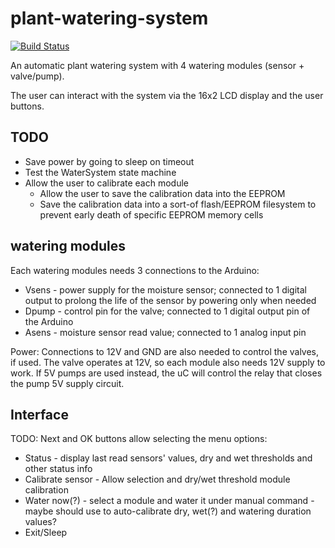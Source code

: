# plant-watering-system

[![Build Status](https://travis-ci.com/uCautomation/plant-watering-system.svg?branch=master)](https://travis-ci.com/uCautomation/plant-watering-system)

An automatic plant watering system with 4 watering modules (sensor + valve/pump).

The user can interact with the system via the 16x2 LCD display and the user buttons.

## TODO

- Save power by going to sleep on timeout
- Test the WaterSystem state machine
- Allow the user to calibrate each module
  - Allow the user to save the calibration data into the EEPROM
  - Save the calibration data into a sort-of flash/EEPROM filesystem to prevent early death of specific EEPROM memory cells

## watering modules

Each watering modules needs 3 connections to the Arduino:

- Vsens - power supply for the moisture sensor; connected to 1 digital output to prolong the life of the sensor by powering only when needed
- Dpump - control pin for the valve; connected to 1 digital output pin of the Arduino
- Asens - moisture sensor read value; connected to 1 analog input pin

Power:
Connections to 12V and GND are also needed to control the valves, if used. The valve operates at 12V, so each module also needs 12V supply to work.
If 5V pumps are used instead, the uC will control the relay that closes the pump 5V supply circuit.

## Interface

TODO: Next and OK buttons allow selecting the menu options:

- Status - display last read sensors' values, dry and wet thresholds and other status info
- Calibrate sensor - Allow selection and dry/wet threshold module calibration
- Water now(?) - select a module and water it under manual command - maybe should use to auto-calibrate dry, wet(?) and watering duration values?
- Exit/Sleep
